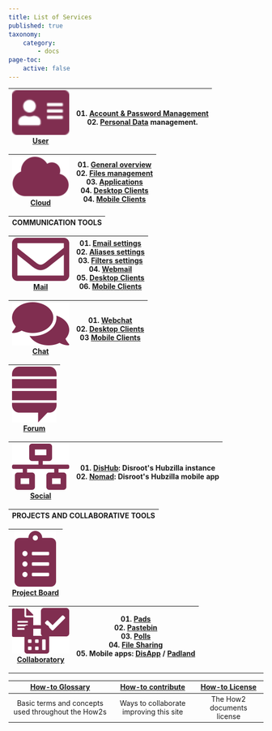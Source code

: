 ```yaml
---
title: List of Services
published: true
taxonomy:
    category:
        - docs
page-toc:
    active: false
---
```


|[![](icons/user.png)<br>User](/user)|01. [Account & Password Management](/user/account_password/)<br>02. [Personal Data](/user/gdpr/) management.|
|:--:|--|

|[![](icons/cloud.png)<br>Cloud](/cloud/)|01. [General overview](/cloud/introduction/)<br>02. [Files management](/cloud/files_management)<br>03. [Applications](/cloud/apps/)<br>04. [Desktop Clients](/cloud/clients/desktop)<br>04. [Mobile Clients](/cloud/clients/mobile)|
|:--:|--|

|COMMUNICATION TOOLS|
|:--:|

|[![](icons/email.png)<br>Mail](/communication/email/)|01. [Email settings](/communication/email/clients)<br>02. [Aliases settings](/communication/email/alias)<br>03. [Filters settings](/communication/email/filters)<br>04. [Webmail](/communication/email/webmail)<br>05. [Desktop Clients](/communication/email/clients/desktop)<br>06. [Mobile Clients](/communication/email/clients/mobile)|
|:--:|--|

|[![](icons/chat.png)<br>Chat](/communication/chat/)|01. [Webchat](/communication/chat/webchat)<br>02. [Desktop Clients](/communication/chat/desktop)<br>03 [Mobile Clients](/communication/chat/mobile)|
|:--:|--|

|[![](icons/forum.png)<br>Forum](/communication/forum/)|
|:--:|

|[![](icons/social.png)<br>Social](/social/)|01. [**DisHub**](/social/dishub): Disroot's Hubzilla instance<br>02. [**Nomad**](/social/nomad): Disroot's Hubzilla mobile app|
|:--:|--|

|PROJECTS AND COLLABORATIVE TOOLS|
|:--:|

|[![](icons/project.png)<br>Project Board](/projects_office/taiga/)|
|:--:|

|[![](icons/collaborative.png)<br>Collaboratory](/projects_office/)|01. [Pads](/projects_office/pads/)<br>02. [Pastebin](/projects_office/bin)<br>03. [Polls](/projects_office/polls/)<br>04. [File Sharing](/projects_office/lufi/)<br>05. Mobile apps: [DisApp](/projects_office/disapp) / [Padland](/projects_office/padland)|
|:--:|--|
---

|[How-to Glossary](/glossary)|[How-to contribute](/contribute)|[How-to License](/licensing)|
|:--:|:--:|:--:|
|Basic terms and concepts used throughout the How2s|Ways to collaborate improving this site|The How2 documents license|

